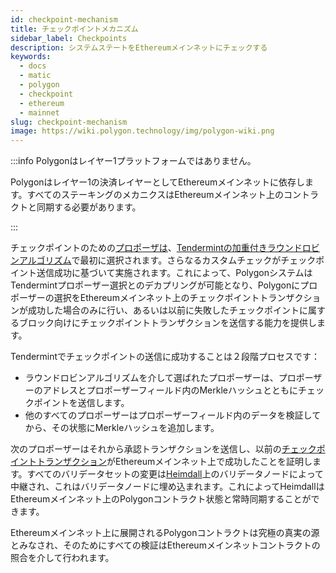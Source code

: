 ```yaml
---
id: checkpoint-mechanism
title: チェックポイントメカニズム
sidebar_label: Checkpoints
description: システムステートをEthereumメインネットにチェックする
keywords:
  - docs
  - matic
  - polygon
  - checkpoint
  - ethereum
  - mainnet
slug: checkpoint-mechanism
image: https://wiki.polygon.technology/img/polygon-wiki.png
---
```


:::info Polygonはレイヤー1プラットフォームではありません。

Polygonはレイヤー1の決済レイヤーとしてEthereumメインネットに依存します。すべてのステーキングのメカニクスはEthereumメインネット上のコントラクトと同期する必要があります。

:::

チェックポイントのための[プロポーザは](/docs/maintain/glossary.md#proposer)、[Tendermintの加重付きラウンドロビンアルゴリズム](https://docs.tendermint.com/master/spec/consensus/proposer-selection.html)で最初に選択されます。さらなるカスタムチェックがチェックポイント送信成功に基づいて実施されます。これによって、PolygonシステムはTendermintプロポーザー選択とのデカプリングが可能となり、Polygonにプロポーザーの選択をEthereumメインネット上のチェックポイントトランザクションが成功した場合のみに行い、あるいは以前に失敗したチェックポイントに属するブロック向けにチェックポイントトランザクションを送信する能力を提供します。

Tendermintでチェックポイントの送信に成功することは２段階プロセスです：

* ラウンドロビンアルゴリズムを介して選ばれたプロポーザーは、プロポーザーのアドレスとプロポーザーフィールド内のMerkleハッシュとともにチェックポイントを送信します。
* 他のすべてのプロポーザーはプロポーザーフィールド内のデータを検証してから、その状態にMerkleハッシュを追加します。

次のプロポーザーはそれから承認トランザクションを送信し、以前の[チェックポイントトランザクション](/docs/maintain/glossary.md#checkpoint-transaction)がEthereumメインネット上で成功したことを証明します。すべてのバリデータセットの変更は[Heimdall](/docs/maintain/glossary.md#heimdall)上のバリデータノードによって中継され、これはバリデータノードに埋め込まれます。これによってHeimdallはEthereumメインネット上のPolygonコントラクト状態と常時同期することができます。

Ethereumメインネット上に展開されるPolygonコントラクトは究極の真実の源とみなされ、そのためにすべての検証はEthereumメインネットコントラクトの照合を介して行われます。
